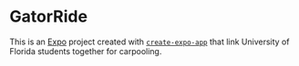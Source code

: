 # GatorRide

This is an [Expo](https://expo.dev) project created with [`create-expo-app`](https://www.npmjs.com/package/create-expo-app) that link University of Florida students together for carpooling.